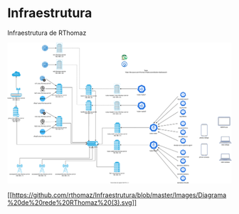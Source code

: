 # Infraestrutura
Infraestrutura de RThomaz

![Diagrama](https://github.com/rthomaz/Infraestrutura/blob/master/Images/Diagrama%20de%20rede%20RThomaz%20(3).svg)

[[https://github.com/rthomaz/Infraestrutura/blob/master/Images/Diagrama%20de%20rede%20RThomaz%20(3).svg]]
